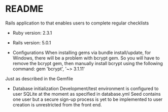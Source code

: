 # README

Rails application to that enables users to complete regular checklists

* Ruby version: 
2.3.1

* Rails version: 
5.0.1

* Configurations
When installing gems via bundle install/update, for Windows, there will be a problem with bcrypt gem.
So you will have to remove the bcrypt gem, then manually install bcrypt using the following command:
gem 'bcrypt', '~> 3.1.11'

Just as described in the Gemfile

* Database initialization
Development/test environment is configured to user SQLite at the moment as specified in database.yml
Seed contains one user but a secure sign-up process is yet to be implemented to user creation is unrestricted from the front end.

